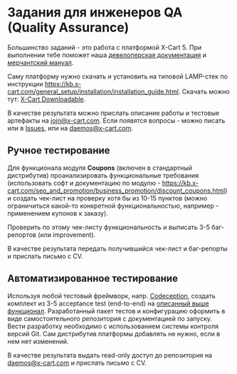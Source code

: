 # Задания для инженеров QA (Quality Assurance)

Большинство заданий - это работа с платформой X-Cart 5. При выполнении тебе поможет наша [девелоперская документация](https://devs.x-cart.com) и [мерчантский мануал](https://kb.x-cart.com). 

Саму платформу нужно скачать и установить на типовой LAMP-стек по инструкции https://kb.x-cart.com/general_setup/installation/installation_guide.html. Скачать можно тут: [X-Cart Downloadable](https://raw.githubusercontent.com/xcart/jobs/master/assets/x-cart-downloadable.tgz).

В качестве результата можно прислать описание работы и тестовые артефакты на join@x-cart.com. Если появятся вопросы - можно писать или в [Issues](https://github.com/xcart/jobs/issues), или на daemos@x-cart.com.

## Ручное тестирование

Для функционала модуля **Coupons** (включен в стандартный дистрибутив) проанализировать функциональные требования (использовать софт и документацию по модулю - https://kb.x-cart.com/seo_and_promotion/business_promotion/discount_coupons.html) и создать чек-лист на проверку хотя бы из 10-15 пунктов (можно ограничиться какой-то конкретной функциональностью, например - применением купонов к заказу).  

Проверить по этому чек-листу функциональность и выписать 3-5 баг-репортов (или improvement).

В качестве результата передать получившийся чек-лист и баг-репорты и прислать письмо с CV. 

## Автоматизированное тестирование 

Используя любой тестовый фреймворк, напр. [Codeception](https://codeception.com/docs/02-GettingStarted), создать комплект из 3-5 acceptance test (end-to-end) на [описанный выше функционал](https://github.com/xcart/jobs/blob/master/qa-engineer.md#%D1%80%D1%83%D1%87%D0%BD%D0%BE%D0%B5-%D1%82%D0%B5%D1%81%D1%82%D0%B8%D1%80%D0%BE%D0%B2%D0%B0%D0%BD%D0%B8%D0%B5). Разработанный пакет тестов и конфигурацию оформить в виде самостоятельного репозитория с документацией по запуску.
Вести разработку необходимо с использованием системы контроля версий Git. Сам дистрибутив платформы добавлять не нужно, если в нем нет изменений.

В качестве результата выдать read-only доступ до репозитория на daemos@x-cart.com и прислать письмо с CV.

